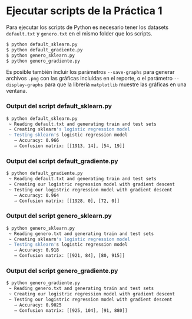 # Ejecutar scripts de la Práctica 1

Para ejecutar los scripts de Python es necesario tener los datasets `default.txt` y `genero.txt` en el mismo folder que los scripts.

```sh
$ python default_sklearn.py
$ python default_gradiente.py
$ python genero_sklearn.py
$ python genero_gradiente.py
```

Es posible también incluir los parámetros `--save-graphs` para generar archivos `.png` con las gráficas incluídas en el reporte, o el parámetro `--display-graphs` para que la librería `matplotlib` muestre las gráficas en una ventana.

### Output del script default_sklearn.py

```sh
$ python default_sklearn.py
 ~ Reading default.txt and generating train and test sets
 ~ Creating sklearn's logistic regression model
 ~ Testing sklearn's logistic regression model
   → Accuracy: 0.966
   → Confusion matrix: [[1913, 14], [54, 19]]
```

### Output del script default_gradiente.py

```sh
$ python default_gradiente.py
 ~ Reading default.txt and generating train and test sets
 ~ Creating our logistric regression model with gradient descent
 ~ Testing our logistric regression model with gradient descent
   → Accuracy: 0.964
   → Confusion matrix: [[1928, 0], [72, 0]]
```

### Output del script genero_sklearn.py

```sh
$ python genero_sklearn.py
 ~ Reading genero.txt and generating train and test sets
 ~ Creating sklearn's logistic regression model
 ~ Testing sklearn's logistic regression model
   → Accuracy: 0.918
   → Confusion matrix: [[921, 84], [80, 915]]
```

### Output del script genero_gradiente.py

```sh
$ python genero_gradiente.py
 ~ Reading genero.txt and generating train and test sets
 ~ Creating our logistric regression model with gradient descent
 ~ Testing our logistric regression model with gradient descent
   → Accuracy: 0.9025
   → Confusion matrix: [[925, 104], [91, 880]]
```
